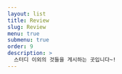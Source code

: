```yaml
---
layout: list
title: Review
slug: Review
menu: true
submenu: true
order: 9
description: >
  스터디 이외의 것들을 게시하는 곳입니다~!
---
```

